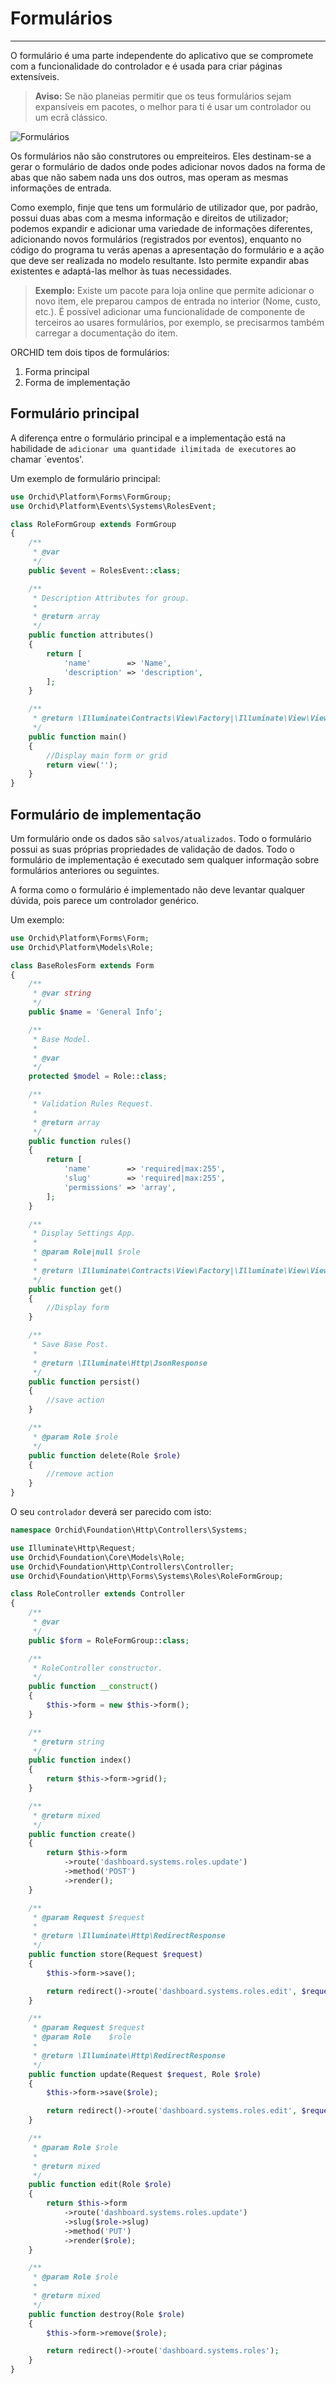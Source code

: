 # Formulários
----------

O formulário é uma parte independente do aplicativo que se compromete com a funcionalidade do controlador e é usada para criar páginas extensíveis.



> **Aviso:** Se não planeias permitir que os teus formulários sejam expansíveis em pacotes, o melhor para ti é usar um controlador ou um ecrã clássico.


![Formulários](https://orchid.software/img/scheme/forms.jpg)

Os formulários não são construtores ou empreiteiros.
Eles destinam-se a gerar o formulário de dados onde podes adicionar novos dados na forma de abas que não sabem nada uns dos outros, mas operam as mesmas informações de entrada.

Como exemplo, finje que tens um formulário de utilizador que, por padrão, possui duas abas
com a mesma informação e direitos de utilizador; podemos expandir e adicionar
uma variedade de informações diferentes, adicionando novos formulários (registrados por eventos),
enquanto no código do programa tu verás apenas a apresentação do formulário e a ação que deve ser realizada no modelo resultante.
Isto permite expandir abas existentes e adaptá-las melhor às tuas necessidades.

> **Exemplo:** Existe um pacote para loja online que permite adicionar o novo item,
ele preparou campos de entrada no interior (Nome, custo, etc.).
É possível adicionar uma funcionalidade de componente de terceiros ao usares formulários, por exemplo, se precisarmos também carregar a documentação do item.

ORCHID tem dois tipos de formulários:

1. Forma principal
1. Forma de implementação


## Formulário principal

A diferença entre o formulário principal e a implementação está na habilidade de `adicionar uma quantidade ilimitada de executores` ao chamar `eventos'.

Um exemplo de formulário principal:
```php
use Orchid\Platform\Forms\FormGroup;
use Orchid\Platform\Events\Systems\RolesEvent;

class RoleFormGroup extends FormGroup
{
    /**
     * @var
     */
    public $event = RolesEvent::class;

    /**
     * Description Attributes for group.
     *
     * @return array
     */
    public function attributes()
    {
        return [
            'name'        => 'Name',
            'description' => 'description',
        ];
    }

    /**
     * @return \Illuminate\Contracts\View\Factory|\Illuminate\View\View
     */
    public function main()
    {
        //Display main form or grid
        return view('');
    }
}

```

## Formulário de implementação

Um formulário onde os dados são `salvos/atualizados`. Todo o formulário possui as suas próprias propriedades de validação de dados.
Todo o formulário de implementação é executado sem qualquer informação sobre formulários anteriores ou seguintes.

A forma como o formulário é implementado não deve levantar qualquer dúvida, pois parece um controlador genérico.

Um exemplo:
```php
use Orchid\Platform\Forms\Form;
use Orchid\Platform\Models\Role;

class BaseRolesForm extends Form
{
    /**
     * @var string
     */
    public $name = 'General Info';

    /**
     * Base Model.
     *
     * @var
     */
    protected $model = Role::class;

    /**
     * Validation Rules Request.
     *
     * @return array
     */
    public function rules()
    {
        return [
            'name'        => 'required|max:255',
            'slug'        => 'required|max:255',
            'permissions' => 'array',
        ];
    }

    /**
     * Display Settings App.
     *
     * @param Role|null $role
     *
     * @return \Illuminate\Contracts\View\Factory|\Illuminate\View\View
     */
    public function get()
    {
        //Display form
    }

    /**
     * Save Base Post.
     *
     * @return \Illuminate\Http\JsonResponse
     */
    public function persist()
    {
        //save action
    }

    /**
     * @param Role $role
     */
    public function delete(Role $role)
    {
        //remove action
    }
}

```

O seu `controlador` deverá ser parecido com isto:

```php
namespace Orchid\Foundation\Http\Controllers\Systems;

use Illuminate\Http\Request;
use Orchid\Foundation\Core\Models\Role;
use Orchid\Foundation\Http\Controllers\Controller;
use Orchid\Foundation\Http\Forms\Systems\Roles\RoleFormGroup;

class RoleController extends Controller
{
    /**
     * @var
     */
    public $form = RoleFormGroup::class;

    /**
     * RoleController constructor.
     */
    public function __construct()
    {
        $this->form = new $this->form();
    }

    /**
     * @return string
     */
    public function index()
    {
        return $this->form->grid();
    }

    /**
     * @return mixed
     */
    public function create()
    {
        return $this->form
            ->route('dashboard.systems.roles.update')
            ->method('POST')
            ->render();
    }

    /**
     * @param Request $request
     *
     * @return \Illuminate\Http\RedirectResponse
     */
    public function store(Request $request)
    {
        $this->form->save();

        return redirect()->route('dashboard.systems.roles.edit', $request->get('slug'));
    }

    /**
     * @param Request $request
     * @param Role    $role
     *
     * @return \Illuminate\Http\RedirectResponse
     */
    public function update(Request $request, Role $role)
    {
        $this->form->save($role);

        return redirect()->route('dashboard.systems.roles.edit', $request->get('slug'));
    }

    /**
     * @param Role $role
     *
     * @return mixed
     */
    public function edit(Role $role)
    {
        return $this->form
            ->route('dashboard.systems.roles.update')
            ->slug($role->slug)
            ->method('PUT')
            ->render($role);
    }

    /**
     * @param Role $role
     *
     * @return mixed
     */
    public function destroy(Role $role)
    {
        $this->form->remove($role);

        return redirect()->route('dashboard.systems.roles');
    }
}

```
